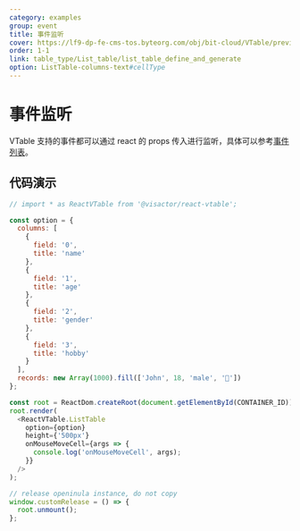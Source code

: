 ```yaml
---
category: examples
group: event
title: 事件监听
cover: https://lf9-dp-fe-cms-tos.byteorg.com/obj/bit-cloud/VTable/preview/react-default.png
order: 1-1
link: table_type/List_table/list_table_define_and_generate
option: ListTable-columns-text#cellType
---
```


# 事件监听

VTable 支持的事件都可以通过 react 的 props 传入进行监听，具体可以参考[事件列表](<[../api/event](https://www.visactor.io/vtable/guide/Developer_Ecology/react#%E4%BA%8B%E4%BB%B6%E7%BB%91%E5%AE%9A)>)。

## 代码演示

```javascript livedemo template=vtable-react
// import * as ReactVTable from '@visactor/react-vtable';

const option = {
  columns: [
    {
      field: '0',
      title: 'name'
    },
    {
      field: '1',
      title: 'age'
    },
    {
      field: '2',
      title: 'gender'
    },
    {
      field: '3',
      title: 'hobby'
    }
  ],
  records: new Array(1000).fill(['John', 18, 'male', '🏀'])
};

const root = ReactDom.createRoot(document.getElementById(CONTAINER_ID));
root.render(
  <ReactVTable.ListTable
    option={option}
    height={'500px'}
    onMouseMoveCell={args => {
      console.log('onMouseMoveCell', args);
    }}
  />
);

// release openinula instance, do not copy
window.customRelease = () => {
  root.unmount();
};
```
